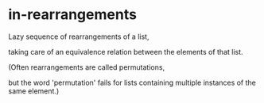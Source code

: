 # in-rearrangements

Lazy sequence of rearrangements of a list,

taking care of an equivalence relation between the elements of that list.

(Often rearrangements are called permutations,

but the word 'permutation' fails for lists containing multiple instances of the same element.)
